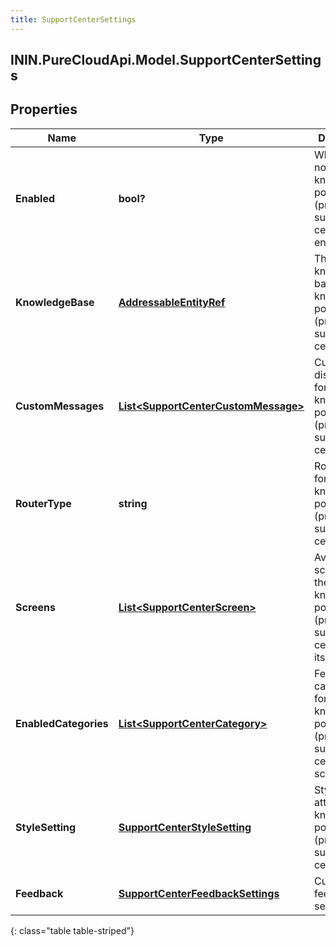 ```yaml
---
title: SupportCenterSettings
---
```

## ININ.PureCloudApi.Model.SupportCenterSettings

## Properties

|Name | Type | Description | Notes|
|------------ | ------------- | ------------- | -------------|
| **Enabled** | **bool?** | Whether or not knowledge portal (previously support center) is enabled | |
| **KnowledgeBase** | [**AddressableEntityRef**](AddressableEntityRef.html) | The knowledge base for knowledge portal (previously support center) | |
| **CustomMessages** | [**List&lt;SupportCenterCustomMessage&gt;**](SupportCenterCustomMessage.html) | Customizable display texts for knowledge portal (previously support center) | [optional] |
| **RouterType** | **string** | Router type for knowledge portal (previously support center) | [optional] |
| **Screens** | [**List&lt;SupportCenterScreen&gt;**](SupportCenterScreen.html) | Available screens for the knowledge portal (previously support center) with its modules | |
| **EnabledCategories** | [**List&lt;SupportCenterCategory&gt;**](SupportCenterCategory.html) | Featured categories for knowledge portal (previously support center) home screen | |
| **StyleSetting** | [**SupportCenterStyleSetting**](SupportCenterStyleSetting.html) | Style attributes for knowledge portal (previously support center) | |
| **Feedback** | [**SupportCenterFeedbackSettings**](SupportCenterFeedbackSettings.html) | Customer feedback settings | [optional] |
{: class="table table-striped"}


